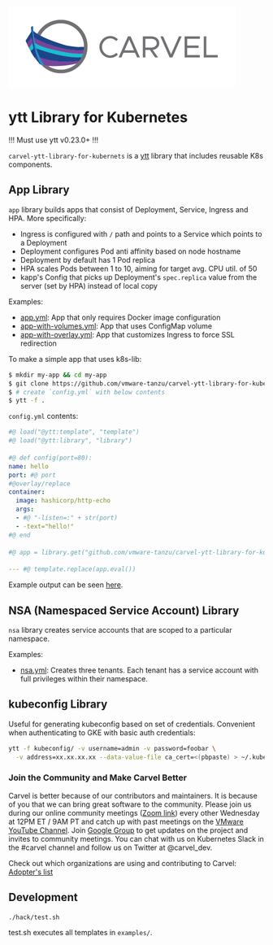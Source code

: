 ![logo](logos/CarvelLogo.png)

# ytt Library for Kubernetes

!!! Must use ytt v0.23.0+ !!!

`carvel-ytt-library-for-kubernets` is a [ytt](https://github.com/vmware-tanzu/carvel-ytt) library that includes reusable K8s components.

## App Library

`app` library builds apps that consist of Deployment, Service, Ingress and HPA. More specifically:

- Ingress is configured with `/` path and points to a Service which points to a Deployment
- Deployment configures Pod anti affinity based on node hostname
- Deployment by default has 1 Pod replica
- HPA scales Pods between 1 to 10, aiming for target avg. CPU util. of 50
- kapp's Config that picks up Deployment's `spec.replica` value from the server (set by HPA) instead of local copy

Examples:

- [app.yml](examples/app.yml): App that only requires Docker image configuration
- [app-with-volumes.yml](examples/app-with-volumes.yml): App that uses ConfigMap volume
- [app-with-overlay.yml](examples/app-with-overlay.yml): App that customizes Ingress to force SSL redirection

To make a simple app that uses k8s-lib:

```bash
$ mkdir my-app && cd my-app
$ git clone https://github.com/vmware-tanzu/carvel-ytt-library-for-kubernetes _ytt_lib/github.com/vmware-tanzu/carvel-ytt-library-for-kubernetes
$ # create `config.yml` with below contents
$ ytt -f .
```

`config.yml` contents:

```yaml
#@ load("@ytt:template", "template")
#@ load("@ytt:library", "library")

#@ def config(port=80):
name: hello
port: #@ port
#@overlay/replace
container:
  image: hashicorp/http-echo
  args:
  - #@ "-listen=:" + str(port)
  - -text="hello!"
#@ end

#@ app = library.get("github.com/vmware-tanzu/carvel-ytt-library-for-kubernetes/app").with_data_values(config())

--- #@ template.replace(app.eval())
```

Example output can be seen [here](https://gist.github.com/cppforlife/f0016812ef398a6c6a22164c90999ce7).

## NSA (Namespaced Service Account) Library

`nsa` library creates service accounts that are scoped to a particular namespace.

Examples:

- [nsa.yml](examples/nsa.yml): Creates three tenants. Each tenant has a service account with full privileges within their namespace.

## kubeconfig Library

Useful for generating kubeconfig based on set of credentials. Convenient when authenticating to GKE with basic auth credentials:

```bash
ytt -f kubeconfig/ -v username=admin -v password=foobar \
  -v address=xx.xx.xx.xx --data-value-file ca_cert=<(pbpaste) > ~/.kube/dk-jan-9
```

### Join the Community and Make Carvel Better
Carvel is better because of our contributors and maintainers. It is because of you that we can bring great software to the community.
Please join us during our online community meetings ([Zoom link](http://community.klt.rip/)) every other Wednesday at 12PM ET / 9AM PT and catch up with past meetings on the [VMware YouTube Channel](https://www.youtube.com/playlist?list=PL7bmigfV0EqQ_cDNKVTIcZt-dAM-hpClS).
Join [Google Group](https://groups.google.com/g/carvel-dev) to get updates on the project and invites to community meetings.
You can chat with us on Kubernetes Slack in the #carvel channel and follow us on Twitter at @carvel_dev.

Check out which organizations are using and contributing to Carvel: [Adopter's list](https://github.com/vmware-tanzu/carvel/ADOPTERS.md)

## Development

```bash
./hack/test.sh
```

test.sh executes all templates in `examples/`.
